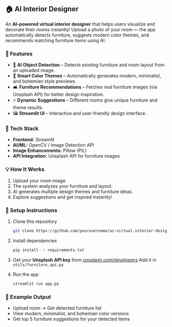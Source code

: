 ## 🏠 AI Interior Designer

An **AI-powered virtual interior designer** that helps users visualize and decorate their rooms instantly!
Upload a photo of your room — the app automatically detects furniture, suggests modern color themes, and recommends matching furniture items using AI.

### 🚀 Features

* 🧠 **AI Object Detection** – Detects existing furniture and room layout from an uploaded image.
* 🎨 **Smart Color Themes** – Automatically generates modern, minimalist, and bohemian style previews.
* 🛋️ **Furniture Recommendations** – Fetches real furniture images (via Unsplash API) for better design inspiration.
* ⚡ **Dynamic Suggestions** – Different rooms give unique furniture and theme results.
* 🖼️ **Streamlit UI** – Interactive and user-friendly design interface.

### 🧰 Tech Stack

* **Frontend:** Streamlit
* **AI/ML:** OpenCV / Image Detection API
* **Image Enhancements:** Pillow (PIL)
* **API Integration:** Unsplash API for furniture images

### 💡 How It Works

1. Upload your room image.
2. The system analyzes your furniture and layout.
3. AI generates multiple design themes and furniture ideas.
4. Explore suggestions and get inspired instantly!

### 🔑 Setup Instructions

1. Clone this repository

   ```bash
   git clone https://github.com/yourusername/ai-virtual-interior-designer.git
   ```
2. Install dependencies

   ```bash
   pip install -r requirements.txt
   ```
3. Get your **Unsplash API key** from [unsplash.com/developers](https://unsplash.com/developers)
   Add it in `utils/furniture_api.py`
4. Run the app

   ```bash
   streamlit run app.py
   ```

### 📸 Example Output

* Upload room → Get detected furniture list
* View modern, minimalist, and bohemian color versions
* Get top 5 furniture suggestions for your detected items
